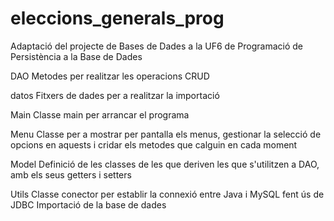 # eleccions_generals_prog
Adaptació del projecte de Bases de Dades a la UF6 de Programació de Persistència a la Base de Dades

DAO
Metodes per realitzar les operacions CRUD

datos
Fitxers de dades per a realitzar la importació

Main
Classe main per arrancar el programa

Menu
Classe per a mostrar per pantalla els menus, gestionar la selecció de opcions en aquests i cridar els metodes que calguin en cada moment

Model
Definició de les classes de les que deriven les que s'utilitzen a DAO, amb els seus getters i setters

Utils
Classe conector per establir la connexió entre Java i MySQL fent ús de JDBC
Importació de la base de dades
